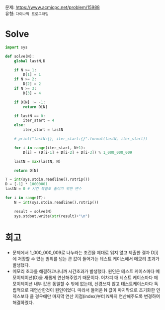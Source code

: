 문제: https://www.acmicpc.net/problem/15988  
유형: `다이나믹 프로그래밍`  

# Solve
```python
import sys

def solve(N):
    global lastN,D

    if N >= 1:
        D[1] = 1
    if N >= 2:
        D[2] = 2
    if N >= 3:
        D[3] = 4

    if D[N] != -1:
        return D[N]

    if lastN == 0:
        iter_start = 4
    else:
        iter_start = lastN

    # print("lastN:{}, iter_start:{}".format(lastN, iter_start))

    for i in range(iter_start, N+1):
        D[i] = (D[i-1] + D[i-2] + D[i-3]) % 1_000_000_009

    lastN = max(lastN, N)

    return D[N]

T = int(sys.stdin.readline().rstrip())
D = [-1] * 10000001
lastN = 0 # 시간 복잡도 줄이기 위한 변수

for i in range(T):
    N = int(sys.stdin.readline().rstrip())

    result = solve(N)
    sys.stdout.write(str(result)+"\n")
```
# 회고
- 문제에서 1_000_000_009로 나누라는 조건을 제대로 읽지 않고 제출한 결과 D[i]에 저장할 수 있는 범위를 넘는 큰 값이 들어가는 테스트 케이스에서 메모리 초과가 발생했다.
- 메모리 초과를 해결하고나니까 시간초과가 발생했다. 원인은 테스트 케이스마다 메모이제이션(D)을 새롭게 연산해주었기 때문이다. 어차피 매 테스트 케이스마다 메모이제이션 내부 값은 동일할 수 밖에 없는데, 신경쓰지 않고 테스트케이스마다 독립적으로 재연산한것이 원인이었디.
따라서 들어온 N 값이 마지막으로 초기화한 인덱스보다 클 경우에만 마지막 연산 지점(index)부터 N까지 연산해주도록 변경하여 해결하였다.
